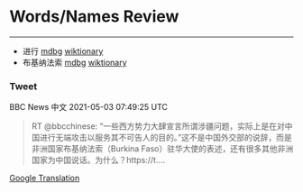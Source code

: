
# Words/Names Review
___
- 进行 [mdbg](https://www.mdbg.net/chinese/dictionary?page=worddict&wdrst=0&wdqb=进行) [wiktionary](https://en.wiktionary.org/wiki/进行)
- 布基纳法索 [mdbg](https://www.mdbg.net/chinese/dictionary?page=worddict&wdrst=0&wdqb=布基纳法索) [wiktionary](https://en.wiktionary.org/wiki/布基纳法索)
### Tweet
BBC News 中文 2021-05-03 07:49:25 UTC
> RT @bbcchinese: “一些西方势力大肆宣言所谓涉疆问题，实际上是在对中国进行无端攻击以服务其不可告人的目的。”这不是中国外交部的说辞，而是非洲国家布基纳法索（Burkina Faso）驻华大使的表述，还有很多其他非洲国家为中国说话。为什么？https://t.…

[Google Translation](https://translate.google.com/?hi=en&tab=TT&sl=zh-CN&tl=en&op=translate&text=RT+%40bbcchinese%3A+%E2%80%9C%E4%B8%80%E4%BA%9B%E8%A5%BF%E6%96%B9%E5%8A%BF%E5%8A%9B%E5%A4%A7%E8%82%86%E5%AE%A3%E8%A8%80%E6%89%80%E8%B0%93%E6%B6%89%E7%96%86%E9%97%AE%E9%A2%98%EF%BC%8C%E5%AE%9E%E9%99%85%E4%B8%8A%E6%98%AF%E5%9C%A8%E5%AF%B9%E4%B8%AD%E5%9B%BD%E8%BF%9B%E8%A1%8C%E6%97%A0%E7%AB%AF%E6%94%BB%E5%87%BB%E4%BB%A5%E6%9C%8D%E5%8A%A1%E5%85%B6%E4%B8%8D%E5%8F%AF%E5%91%8A%E4%BA%BA%E7%9A%84%E7%9B%AE%E7%9A%84%E3%80%82%E2%80%9D%E8%BF%99%E4%B8%8D%E6%98%AF%E4%B8%AD%E5%9B%BD%E5%A4%96%E4%BA%A4%E9%83%A8%E7%9A%84%E8%AF%B4%E8%BE%9E%EF%BC%8C%E8%80%8C%E6%98%AF%E9%9D%9E%E6%B4%B2%E5%9B%BD%E5%AE%B6%E5%B8%83%E5%9F%BA%E7%BA%B3%E6%B3%95%E7%B4%A2%EF%BC%88Burkina+Faso%EF%BC%89%E9%A9%BB%E5%8D%8E%E5%A4%A7%E4%BD%BF%E7%9A%84%E8%A1%A8%E8%BF%B0%EF%BC%8C%E8%BF%98%E6%9C%89%E5%BE%88%E5%A4%9A%E5%85%B6%E4%BB%96%E9%9D%9E%E6%B4%B2%E5%9B%BD%E5%AE%B6%E4%B8%BA%E4%B8%AD%E5%9B%BD%E8%AF%B4%E8%AF%9D%E3%80%82%E4%B8%BA%E4%BB%80%E4%B9%88%EF%BC%9Fhttps%3A%2F%2Ft.%E2%80%A6)
